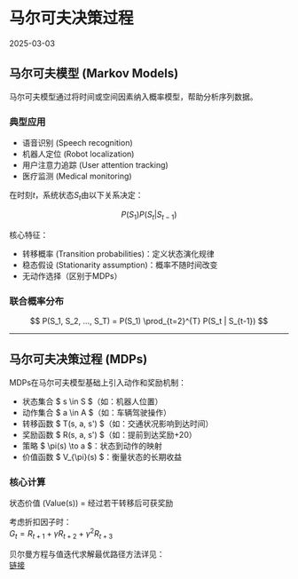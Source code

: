 # 马尔可夫决策过程
2025-03-03  

## 马尔可夫模型 (Markov Models)  

马尔可夫模型通过将时间或空间因素纳入概率模型，帮助分析序列数据。  

### 典型应用  
- 语音识别 (Speech recognition)  
- 机器人定位 (Robot localization)  
- 用户注意力追踪 (User attention tracking)  
- 医疗监测 (Medical monitoring)  

在时刻$t$，系统状态$S_t$由以下关系决定：  

$$
P(S_1) P(S_t | S_{t-1})
$$

核心特征：  
- 转移概率 (Transition probabilities)：定义状态演化规律  
- 稳态假设 (Stationarity assumption)：概率不随时间改变  
- 无动作选择（区别于MDPs）  

### 联合概率分布  

$$
P(S_1, S_2, ..., S_T) = P(S_1) \prod_{t=2}^{T} P(S_t | S_{t-1})
$$

---

## 马尔可夫决策过程 (MDPs)  

MDPs在马尔可夫模型基础上引入动作和奖励机制：  

- 状态集合 $ s \in S $（如：机器人位置）  
- 动作集合 $ a \in A $（如：车辆驾驶操作）  
- 转移函数 $ T(s, a, s') $（如：交通状况影响到达时间）  
- 奖励函数 $ R(s, a, s') $（如：提前到达奖励+20）  
- 策略 $ \pi(s) \to a $：状态到动作的映射  
- 价值函数 $ V_{\pi}(s) $：衡量状态的长期收益  

### 核心计算  

状态价值 (Value(s)) = 经过若干转移后可获奖励  

考虑折扣因子时：  
$G_t = R_{t+1} + \gamma R_{t+2} + \gamma^2 R_{t+3}$  

贝尔曼方程与值迭代求解最优路径方法详见：  
[链接](http://github.efeng2.io/page/cn/blog/AI%20and%20ML%20Algorithms/Markov%20Models/Markov%20Decision%20Processes)  
